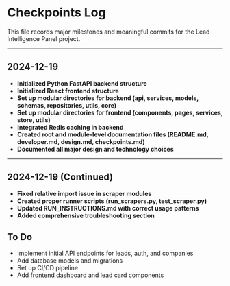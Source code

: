 # Checkpoints Log

This file records major milestones and meaningful commits for the Lead Intelligence Panel project.

---

## 2024-12-19
- **Initialized Python FastAPI backend structure**
- **Initialized React frontend structure**
- **Set up modular directories for backend (api, services, models, schemas, repositories, utils, core)**
- **Set up modular directories for frontend (components, pages, services, store, utils)**
- **Integrated Redis caching in backend**
- **Created root and module-level documentation files (README.md, developer.md, design.md, checkpoints.md)**
- **Documented all major design and technology choices**

---

## 2024-12-19 (Continued)
- **Fixed relative import issue in scraper modules**
- **Created proper runner scripts (run_scrapers.py, test_scraper.py)**
- **Updated RUN_INSTRUCTIONS.md with correct usage patterns**
- **Added comprehensive troubleshooting section**

## To Do
- Implement initial API endpoints for leads, auth, and companies
- Add database models and migrations
- Set up CI/CD pipeline
- Add frontend dashboard and lead card components 
